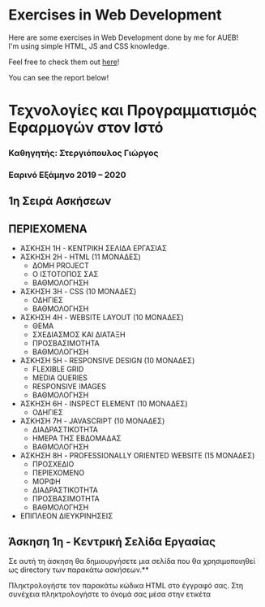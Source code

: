 # Exercises in Web Development
Here are some exercises in Web Development done by me for AUEB!  
I'm using simple HTML, JS and CSS knowledge.  
  
Feel free to check them out [here](https://web-exercise-aueb.web.app/)!

You can see the report below!

# Τεχνολογίες και Προγραμματισμός Εφαρμογών στον Ιστό

### Καθηγητής: Στεργιόπουλος Γιώργος

### Εαρινό Εξάμηνο 2019 – 2020

## 1η Σειρά Ασκήσεων


## ΠΕΡΙΕΧΟΜΕΝΑ

- ΆΣΚΗΣΗ 1Η - ΚΕΝΤΡΙΚΗ ΣΕΛΙΔΑ ΕΡΓΑΣΙΑΣ
- ΆΣΚΗΣΗ 2Η - HTML (11 ΜΟΝΑΔΕΣ)
   - ΔΟΜΗ PROJECT
   - Ο ΙΣΤΟΤΟΠΟΣ ΣΑΣ
   - ΒΑΘΜΟΛΟΓΗΣΗ
- ΆΣΚΗΣΗ 3Η - CSS (10 ΜΟΝΑΔΕΣ)
   - ΟΔΗΓΙΕΣ
   - ΒΑΘΜΟΛΟΓΗΣΗ
- ΆΣΚΗΣΗ 4Η - WEBSITE LAYOUT (10 ΜΟΝΑΔΕΣ)
   - ΘΕΜΑ
   - ΣΧΕΔΙΑΣΜΟΣ ΚΑΙ ΔΙΑΤΑΞΗ
   - ΠΡΟΣΒΑΣΙΜΟΤΗΤΑ
   - ΒΑΘΜΟΛΟΓΗΣΗ
- ΆΣΚΗΣΗ 5Η - RESPONSIVE DESIGN (10 ΜΟΝΑΔΕΣ)
   - FLEXIBLE GRID
   - MEDIA QUERIES
   - RESPONSIVE IMAGES
   - ΒΑΘΜΟΛΟΓΗΣΗ
- ΆΣΚΗΣΗ 6Η - INSPECT ELEMENT (10 ΜΟΝΑΔΕΣ)
   - ΟΔΗΓΙΕΣ
- ΆΣΚΗΣΗ 7Η - JAVASCRIPT (10 ΜΟΝΑΔΕΣ)
   - ΔΙΑΔΡΑΣΤΙΚΟΤΗΤΑ
   - ΗΜΕΡΑ ΤΗΣ ΕΒΔΟΜΑΔΑΣ
   - ΒΑΘΜΟΛΟΓΗΣΗ
- ΆΣΚΗΣΗ 8Η - PROFESSIONALLY ORIENTED WEBSITE (15 ΜΟΝΑΔΕΣ)
   - ΠΡΟΣΧΕΔΙΟ
   - ΠΕΡΙΕΧΟΜΕΝΟ
   - ΜΟΡΦΗ
   - ΔΙΑΔΡΑΣΤΙΚΟΤΗΤΑ
   - ΠΡΟΣΒΑΣΙΜΟΤΗΤΑ
   - ΒΑΘΜΟΛΟΓΗΣΗ
- EΠΙΠΛΕΟΝ ΔΙΕΥΚΡΙΝΗΣΕΙΣ


## Άσκηση 1η - Κεντρική Σελίδα Εργασίας

Σε αυτή τη άσκηση θα δημιουργήσετε μια σελίδα που θα χρησιμοποιηθεί ως directory των παρακάτω ασκήσεων.**

Πληκτρολογήστε τον παρακάτω κώδικα HTML στο έγγραφό σας. Στη συνέχεια πληκτρολογήστε το όνομά
σας μέσα στην ετικέτα <title> και μια σύντομη περιγραφή στην ετικέτα p.

Αποθηκεύστε το έγγραφο με τίτλο “index.html” και προβάλετε τη σελίδα σε ένα φυλλομετρητή ώστε να
βεβαιωθείτε πως εμφανίζεται ορθά.

Τέλος, βεβαιωθείτε ότι κατά την παράδοση της εργασίας έχετε προσθέσει κατάλληλους συνδέσμους
(href) προς τα subdirectories που περιέχουν την εκάστοτε άσκηση.

Μπορείτε να δημιουργήσετε τις σελίδες χρησιμοποιώντας απλό επεξεργαστή κειμένου, όπως το Notepad++,
είτε με ειδικά εργαλεία όπως τα: Sublime Text, Visual Studio Code, ή Brackets.

## Άσκηση 2η - HTML **(11 μονάδες)**

Σκοπός της συγκεκριμένης άσκησης είναι να εξοικειωθείτε με την HTML.

Σε αυτή την άσκηση καλείστε να δημιουργήσετε έναν ιστότοπο σχετικά με εσάς, ο οποίος θα απαρτίζεται από
τρεις (3) σελίδες. Σε αυτή την άσκηση πρέπει να εστιάσετε στην διαδικασία ανάπτυξης περιεχομένου μιας ιστοσε-
λίδας με την χρήση της HTML.

### ΔΟΜΗ PROJECT

Στον τοπικό σας υπολογιστή δημιουργήστε έναν φάκελο με το όνομα “Exercise 2”. Από εδώ και στο εξής τα
αρχεία HTML και οι εικόνες που θα χρησιμοποιήσετε θα αποθηκεύονται σε αυτόν τον φάκελο. Η αρχική σελίδα
της ιστοσελίδας σας θα ονομάζεται “index.html”. Οι υπόλοιπες σελίδες μπορούν να έχουν ονόματα της αρεσκείας
σας, τα οποία πρέπει να είναι αντιπροσωπευτικά του περιεχομένου τους. Υπενθυμίζεται ότι τα ονόματα των φακέλων
και των αρχείων πρέπει να περιορίζονται σε γράμματα, αριθμούς και παύλες, να είναι πεζά και να μην περιέχουν
κενούς χαρακτήρες (spaces).

### Ο ΙΣΤΟΤΟΠΟΣ ΣΑΣ

Θα δημιουργήσετε τρεις (3) σελίδες HTML οι οποίες θα αποτελούν τον πυρήνα αυτής της άσκησης. Πρό-
κειται για αυτοβιογραφική ιστοσελίδα, επομένως μπορείτε να εντάξετε οποιαδήποτε πληροφορία για το εκπαιδευ-
τικό σας υπόβαθρο, ενδιαφέροντα, δεξιότητες ή εμπειρίες σας. Σκοπός αυτής της άσκησης είναι να περιγράψετε το
περιεχόμενο της σελίδας σας, χωρίς να ενδιαφερθείτε για την εμφάνισής της.


Τα υποχρεωτικά στοιχεία που πρέπει να περιλαμβάνονται σε αυτές τις τρεις σελίδες είναι τα ακόλουθα:

- Σημασιολογικά δομικά στοιχεία κειμένου σε κάθε μία επιμέρους σελίδα, συμπεριλαμβανομένων της
    παραγράφου (p) και των κεφαλίδων κειμένου (h1, h2, h3, κ.ο.κ.), χωρίς να περιοριστείτε μόνο σε αυτά.
- Οι σελίδες πρέπει να επικοινωνούν μεταξύ τους με την ύπαρξη relative URLs.
- Τουλάχιστον ένα (1) absolute url σε κάθε επιμέρους σελίδα, το οποίο θα οδηγεί σε κάποια εξωτερική
    ιστοσελίδα.
- Τουλάχιστον μία (1) εικόνα (JPG, PNG, GIF, ή SVG) σε κάθε επιμέρους σελίδα.
- Όλα τα δομικά στοιχεία με την ετικέτα <img> πρέπει να περιλαμβάνουν τις ιδιότητες src, width,
    height και alt, με τις κατάλληλες τιμές.
- **Τουλάχιστον** ένα (1) είδος λίστας (ordered, unordered ή description) σε οποιαδήποτε σελίδα επι-
    θυμείτε.
- Μια (1) φόρμα επικοινωνίας, σε οποιαδήποτε σελίδα επιθυμείτε, με κατάλληλη διαμόρφωση ως προς
    το είδος των στοιχείων που θα εισάγονται. Τα υποβληθέντα στοιχεία πρέπει να λαμβάνονται είτε στον
    προσωπικό είτε στον ιδρυματικό λογαριασμό σας ηλεκτρονικού ταχυδρομείου.
- Σημασιολογικά στοιχεία που αφορούν την δόμηση της ιστοσελίδας σας, συμπεριλαμβανομένων των
    <main>, <header> και <footer>, χωρίς να περιοριστείτε μόνο σε αυτά.


Τέλος, βεβαιωθείτε ότι όλες οι σελίδες που απαρτίζουν το website σας είναι άρτιες, με την χρήση του W3C
Markup Validation.

### Βαθμολόγηση

- Μια νέα ιστοσελίδα τουλάχιστον τριών (3) σελίδων για τον φοιτητή. **( 3 μονάδες)**
- Ο ιστότοπος βρίσκεται στο δικό του subdirecrory που ονομάζεται “Exercise2” και η αρχική σελίδα
    ονομάζεται “index.html”. **(1 μονάδα)**
- Κάθε επιμέρους σελίδα περιλαμβάνει σημασιολογικά δομικά όπως η παράγραφος και οι κεφαλίδες
    κειμένου. **(1 μονάδα)**
- Οι σελίδες συνδέονται μεταξύ τους με relative URL. Κάθε σελίδα περιλαμβάνει ένα absolute URL
    το οποίο οδηγεί σε κάποια εξωτερική ιστοσελίδα. **( 2 μονάδες)**
- Κάθε σελίδα περιλαμβάνει **τουλάχιστον** μια (1) εικόνα σε μορφή JPG, PNG, GIF, ή SVG. Όλα τα
    στοιχεία εικόνας περιλαμβάνουν τις ιδιότητες src, width, height και alt, με τις κατάλληλες τιμές. **(**
    **1 μονάδα)**
- Ύπαρξη **τουλάχιστον** ενός (1) είδους λίστα (ordered, unordered ή description) σε κάποια σελίδα.
    **(1 μονάδα)**
- Ύπαρξη κατάλληλα διαμορφωμένης φόρμας επικοινωνίας, τα στοιχεία της οποίας λαμβάνονται μέσω
    ηλεκτρονικού ταχυδρομείου. **(1 μονάδα)**
- Ύπαρξη σημασιολογικών στοιχείων που αφορούν την δόμηση της ιστοσελίδας, συμπεριλαμβανομέ-
    νων των <main>, <header> και <footer>, χωρίς να υπάρχει περιορισμός μόνο σε αυτά. **(1 μονάδα)**


Επιπλέον μονάδες δύναται να αφαιρεθούν για ακατάλληλα δομημένο HTML κώδικα!

## Άσκηση 3η - CSS **(10 μονάδες)**

Σκοπός της συγκεκριμένης άσκησης είναι να εξοικειωθείτε με τη CSS.

Σε αυτή την άσκηση θα χρησιμοποιήσετε κανόνες CSS για να προσδώσετε στυλ στην κεντρική σελίδα που
δημιουργήσατε στην Άσκηση 1, καθώς και τον ιστότοπο σχετικά με εσάς από την Άσκηση 2.

### Οδηγίες

Η κεντρική σελίδα της Άσκησης 1, πρέπει να πληροί τις παρακάτω απαιτήσεις:

- Ένα internal style sheet (εσωτερικά του <head> τμήματος του εγγράφου σας) με **τουλάχιστον** δυο
    (2) διαφορετικούς κανόνες στυλ, οι οποίοι θα αποτελούνται από selectors και κατάλληλες δηλώσεις.
- Δύο ή **περισσότερους** διαφορετικούς inline κανόνες, ως στυλ συγκεκριμένων HTML στοιχείων.


Ο ιστότοπος της Άσκησης 2, πρέπει να πληροί τις παρακάτω απαιτήσεις:

- Ένα external style sheet (.css έγγραφο) με **τουλάχιστον** έξι (6) διαφορετικούς κανόνες στυλ το οποίο
    θα το συνδέσετε τους με όλες τις σελίδες του ιστοτόπου.
- Κανόνες στυλ που θα καθορίζουν την οικογένεια και το μέγεθος των γραμματοσειρών για τις κεφα-
    λίδες των κείμενων και των παραγράφων σας. Επίσης, πρέπει να συμπεριλάβετε κανόνες με link states,
    συμπεριλαμβανομένων των link, visited, hover και active.
- Μια εικόνα **και** ένα χρώμα φόντου για τις σελίδες σας. Επιπλέον, προσδώστε στυλ σε κάποιες από
    τις πτυχές του box model, όπως το border, το margin ή το padding.
- Δυο (2) ή **περισσότερες** δηλώσεις class attributes στα HTML έγγραφά σας, τα οποία θα χρησιμο-
    ποιήσετε για να δώσετε στυλ μέσω κανόνων CSS.
- **Τουλάχιστον** μια (1) δήλωση id attributes στα HTML έγγραφά σας, την οποία θα χρησιμοποιήσετε
    για να δώσετε στυλ μέσω κανόνων CSS.
- Κατάλληλη χρήση της CSS ιδιότητας float στους κανόνες στυλ σας.


Πέρα των παραπάνω απαιτήσεων, μπορείτε να συμπεριλάβετε επιπλέον κανόνες στυλ ώστε να σχεδιάσετε τις σελίδες
σας όπως θέλετε. Θυμηθείτε να δοκιμάσετε τις σελίδες σας μέσω του φυλλομετρητή.

Τέλος, πρέπει να ελέγξετε τον CSS κώδικά σας χρησιμοποιώντας το CSS Validation Service.

### Βαθμολόγηση

- Η κεντρική σελίδα της Άσκησης 1 περιλαμβάνει ένα internal stylesheets, εσωτερικά του <head>
    τμήματος του εγγράφου, με **τουλάχιστον** δυο (2) διαφορετικούς κανόνες CSS. **(1 μονάδα)**
- Η κεντρική σελίδα της Άσκησης 1 περιλαμβάνει δυο (2) ή περισσότερα inline style rules, δηλω-
    μένα μέσω του style attribute των στοιχείων της HTML. **(1 μονάδα)**


- Ένα κεντρικό external stylesheets (.css έγγραφο) με **τουλάχιστον** έξι (6) διαφορετικούς κανόνες
    CSS, το οποίο συνδέεται με όλες τις σελίδες της Άσκησης 2. **( 3 μονάδες)**
- Κανόνες στυλ που καθορίζουν της οικογένεια και το μέγεθος των γραμματοσειρών των παραγρά-
    φων και των κεφαλίδων κειμένου. Επιπλέον, συμπεριλαμβάνονται κανόνες με link states. **(1 μονάδα)**
- Δήλωση μια εικόνας **και** ενός χρώματος φόντου περιλαμβάνεται στις σελίδες. Επιπλέον, έχει δοθεί
    στυλ σε κάποιες από τις πτυχές του box model, όπως το border, το margin ή το padding. **(1 μονάδα)**
- Δήλωση δυο (2) ή **περισσότερων** class attributes στα HTML έγγραφά σας, τα οποία χρησιμοποι-
    ούνται για να δοθεί στυλ μέσω κανόνων CSS. **(1 μονάδα)**
- Δήλωση **τουλάχιστον** ενός (1) id attribute στα HTML έγγραφα, η οποία χρησιμοποιείται για να
    δοθεί στυλ μέσω κανόνων CSS. **(1 μονάδα)**
- Κατάλληλη χρήση της CSS ιδιότητας float στους κανόνες στυλ. **(1 μονάδα)**


Επιπλέον μονάδες δύναται να αφαιρεθούν για ακατάλληλα δομημένο HTML & CSS κώδικα!

## Άσκηση 4η - Website Layout **(10 μονάδες)**

Σκοπός της συγκεκριμένης άσκησης είναι να εξοικειωθείτε με τη διάταξη ενός ιστοτόπου.

Σε αυτή την άσκηση θα σχεδιάσετε μια νέα ιστοσελίδα σχετικά με ένα ακαδημαϊκό θέμα που σας ενδιαφέρει.

### Θέμα

Γράψτε ένα πρωτότυπο κείμενο έκτασης τουλάχιστον 400 λέξεων, το οποίο θα αποτελεί το κυρίως περιεχό-
μενο του νέου ιστοτόπου σας. Σε αντίθεση με την Άσκηση 2 όπου ο ιστότοπος αφορούσε εσάς, ο συγκεκριμένος
πρέπει να αφορά ένα θέμα ακαδημαϊκού ενδιαφέροντος, που σχετίζεται με τον κύριο, δευτερεύοντα ή άλλο τομέα
εξειδίκευσής σας. Προσπαθήστε να μην είστε πολύς ευρύς. Όσο πιο συγκεκριμένο είναι το θέμα, τόσο το καλύτερο.
Πιθανά παραδείγματα περιλαμβάνουν μια ιστορική φιγούρα, μια κουλτούρα την οποία γνωρίζετε, ένα βιβλίο ή μια
ταινία από την οποία επηρεαστήκατε, ή έναν τομέα στον οποίο είστε εξειδικευμένοι. Είστε ευπρόσδεκτοι να εργα-
στείτε με κείμενο που έχετε ήδη γράψει, αλλά θα πρέπει να είναι δικό σας και να έχει έκταση τουλάχιστον 300
λέξεις.

### Σχεδιασμός και Διάταξη

Επιτρέψτε στο περιεχόμενο του ιστοτόπου σας να καθοδηγήσει τις αποφάσεις που κάνετε σχετικά με το σχε-
διασμό και τη διάταξή του. Ο ιστότοπός σας πρέπει να περιλαμβάνει τουλάχιστον τρεις (3) σελίδες με διάταξη
πολλαπλών στηλών σε κάθε σελίδα. Συμπεριλάβετε σωστά μορφοποιημένες εικόνες και κατάλληλα επισημασμένο
(marked up) κείμενο. Ορίστε τμήματα (sections) περιεχομένου με κατάλληλα σημασιολογικά HTML elements.
Δημιουργήστε ένα εξωτερικό αρχείο με κανόνες στυλ για όλες τις σελίδες του ιστοτόπου σας. Προσθέστε μια **νέα**
γραμματοσειρά μέσω του CSS κανόνα @font-face.

Χρησιμοποιήστε το CSS Flexible Box Layout Module (Flexbox) για την τοποθέτηση στοιχείων κατά μήκος
ενός άξονα, όπως γραμμές μενού, παραγράφους κειμένου ή εικόνες. Επιπλέον, χρησιμοποιήστε το CSS Grid
Layout Module για τη συνολική δομή των σελίδων σας. Μπορείτε να χρησιμοποιήσετε την ίδια γενική διάταξη σε
όλες τις επιμέρους σελίδες του ιστοτόπου σας, **χωρίς** αυτό να είναι απαραίτητο!

### Προσβασιμότητα

Είναι σημαντικό να έχετε κατά νου ότι οι άνθρωποι πλοηγούνται στο διαδίκτυο με πολλούς διαφορετικούς
τρόπους. Δημιουργήστε τις σελίδες σας με τρόπο που δημιουργεί όσο το δυνατόν λιγότερα εμπόδια σε όσους
προσπελάσουν την ιστοσελίδα σας, ανεξάρτητα από την ικανότητα των χρηστών ή τη συσκευή που χρησιμοποιούν
για να πλοηγηθούν στο διαδίκτυο. Ένας τρόπος για να ελέγξετε την προσβασιμότητα του ιστοτόπου σας είναι μέσω
του εργαλείου που παρέχει ο φυλλομετρητής σας (Chrome, Firefox). Ένας άλλος τρόπος να ελεγχθεί η προσβα-
σιμότητα μιας ιστοσελίδας είναι μέσω της βιβλιοθήκης Axe, η οποία μπορεί να εγκατασταθεί ως πρόσθετο στο
φυλλομετρητή. Αυτά τα εργαλεία δεν καλύπτουν απαραιτήτως όλα τα θέματα προσβασιμότητας, αλλά τουλάχιστον
εξασφαλίζουν πως ο ιστότοπός σας δεν περιέχει σοβαρά ζητήματα. Εάν συμβαίνει, προσπαθήστε να τα επιλύσετε
προτού υποβάλλετε στην εργασία σας.


### Βαθμολόγηση

- Πρωτότυπο κείμενο τουλάχιστον 400 λέξεων για ένα εξειδικευμένο θέμα. **(1 μονάδα)**
- Νέος ιστότοπος στο δικό του subdirectory, ο οποίος αποτελείται από: **τουλάχιστον** τρεις (3) σελίδες
    με σωστά μορφοποιημένες εικόνες, κατάλληλο marked up κείμενο, και κατάλληλα τμήματα σημα-
    σιολογικά διαχωρισμένα. **(3 μονάδες)**
- Εξωτερικό stylesheet για όλες τις σελίδες του ιστοτόπου. Κάθε σελίδα πρέπει να διάταξη δυο (2) ή
    περισσότερων στηλών κειμένου ή/και εικόνων. **(1 μονάδα)**
- Χρήση του CSS Flexbox για τη διάταξη των αντικειμένων κατά μήκος ενός άξονα. **(2 μονάδες)**
- Χρήση του CSS Grid για τη συνολική δομή των σελίδων. **(2 μονάδες)**
- Ενσωμάτωση γραμματοσειράς στον ιστότοπο μέσω του CSS κανόνα @font-face. **(1 μονάδα)**

Επιπλέον μονάδες δύναται να αφαιρεθούν για ακατάλληλα δομημένο HTML & CSS κώδικα!

## Άσκηση 5η - Responsive Design **(10 μονάδες)**

Σκοπός της συγκεκριμένης άσκησης είναι να εξοικειωθείτε με το responsive design.

Σε αυτήν την άσκηση θα επεκτείνετε τον ιστότοπο της Άσκησης 4 ώστε να είναι responsive ανάλογα με τη
συσκευή που χρησιμοποιούν οι χρήστες για να πλοηγηθούν στο διαδίκτυο. Χρησιμοποιώντας το flexible grid, τα
media queries και responsive images, μπορείτε σχεδιάσετε τον ιστότοπό σας για διάφορες οθόνες συσκευών.

### FLEXIBLE GRID

Τα flexible grids (γνωστά και ως “fluid layouts”) αποτελούν το κεντρικό στοιχείο στο responsive design. Σε
αντίθεση με τη διάταξη σταθερού πλάτους, στο fluid layout τόσο η περιοχή της σελίδας, όσο και το grid αυτής
αναπροσαρμόζεται αναλογικά για να γεμίσει το διαθέσιμο πλάτος της οθόνης. Το CSS Grid παρέχει τις μονάδες
μέτρησης fr και minmax() για να το επιτύχει. Τιμές σε μορφή ποσοστού μπορούν επίσης να χρησιμοποιηθούν
ώστε τα στοιχεία να αναπροσαρμόζονται κατάλληλα σε διαφορετικά μεγέθη οθονών.

Τροποποιήστε κατάλληλα τον ιστότοπο που δημιουργήσατε στην Άσκηση 4 ώστε να χρησιμοποιήσετε το
flexible grid. Αποφύγετε να τροποποιήσετε στοιχεία της σελίδας με σταθερά πλάτη. Ξεκινήστε με διάταξη μονής
στήλης, βελτιστοποιημένη για κινητά και κατάλληλη για προβολή σε μικρότερες οθόνες. Το κυρίως περιεχόμενο,
η διάταξη και το site map πρέπει να είναι συνεπή με την αρχική εκδοχή του ιστοτόπου σας. Προσαρμογές, ωστόσο,
ενθαρρύνονται ώστε να γίνει η διάταξη responsive.

### MEDIA QUERIES

Στη συνέχεια, θα ενσωματώσετε ένα ή περισσότερα media queries στον κώδικά σας μέσω του κανόνα
@media. Αυτό θα σας επιτρέψει να ορίσετε “breakpoints” στη διάταξη. Τα media queries μπορούν να αξιολογή-
σουν το πλάτος του προγράμματος περιήγησης ενός χρήστη και να χρησιμοποιήσουν αυτές τις πληροφορίες για
να προσδιορίσουν ποιο στυλ θα χρησιμοποιηθεί για την εμφάνιση της σελίδας. Για παράδειγμα, μια διάταξη τριών
(3) στηλών θα μπορούσε να χρησιμοποιηθεί για την προβολή σε επιτραπέζιους υπολογιστές, μια διάταξη σε δυο
(2) στήλες για tablets, και διάταξη μιας (1) στήλης για smartphones.

Δεδομένου ότι θα βελτιστοποιήσετε τη διάταξή σας για διαφορετικά μεγέθη οθονών, πρέπει να ορίσετε αρχικά
το παράθυρο προβολής σε όλες τις σελίδες στη μοναδιαία κλίμακα, για να αποτρέψετε τα smartphone κι άλλες
συσκευές να κάνουν scale down τις σελίδες σας.

Εφόσον τροποποιήσετε τον ιστότοπό σας ώστε να ξεκινά με διάταξη μονής στήλης βελτιστοποιημένη για
κινητά, μπορείτε να χρησιμοποιήσετε τα media queries ώστε να επεκτείνετε τη διάταξή σας σε πολλαπλές στήλες
για καλύψετε ευρύτερο εύρος οθονών. Η διάταξη για επιτραπέζιους υπολογιστές πρέπει να περιλαμβάνει δυο (2) ή
περισσότερες στήλες χρησιμοποιώντας τα CSS flex ή grid layout modules. Δομήστε τον κώδικα HTML σε κατάλ-
ληλες ενότητες για να επανατοποθετήσετε τις στήλες ανάλογα με την κάθε περίπτωση.

### RESPONSIVE IMAGES

Η διαδικασία για να κάνετε responsive τις εικόνες σας είναι αρκετά απλή. Χρησιμοποιήστε έναν από τους
ακόλουθους κανόνες στυλ για να δηλώσετε ότι θα αλλάζει η κλίμακα των εικόνων ώστε να γεμίζουν όλο το μέγεθος
του container που τις περιέχει.


Η ανάλυση των οθονών διαφέρει μεταξύ των συσκευών. Για να βελτιστοποιήσετε τις εικόνες σας σε οθόνες με
υψηλότερες αναλύσεις, μπορείτε να προσφέρετε εναλλακτικές εικόνες. Για το σκοπό αυτό, μπορείτε να έχετε δυο
(2) εκδοχές των εικόνων του ιστοτόπου σας: μια (1) σε κανονικό μέγεθος και μια (1) σε μεγαλύτερες διαστάσεις.
Αντί να μεγεθύνετε μια μικρότερη εικόνα (το οποίο θα μείωνε την ποιότητά της), η βέλτιστη πρακτική είναι να
έχετε διαφορετικές εκδοχές των εικόνων. Στη συνέχεια, χρησιμοποιήστε τις ιδιότητες src και srcset του στοιχείου
<img> της HTML, για να αλλάζετε την εικόνα ανάλογα με το μέγεθος της οθόνης του φυλλομετρητή.


Συμβουλευτείτε τα developer tools του φυλλομετρητή σας προκειμένου να πειραματιστείτε και να δείτε το αποτέλεσμά σας σε
διάφορες αναλύσεις οθόνης.

### Βαθμολόγηση

- Μια εντελώς αναθεωρημένη εκδοχή του προηγούμενου ιστοτόπου, βελτιστοποιημένη για κινητές συ-
    σκευές. **(3 μονάδες)**
- Χρήση των μονάδων μέτρησης fr, minmax() και/ή percentage για όλα τα CSS widths. **( 1 μονάδα)**
- Ορισμός του viewport σε όλες τις σελίδες, ενώ στη CSS περιλαμβάνεται **τουλάχιστον** ένα (1) media query
    με breakpoint για να βελτιστοποιείται η διάταξη σε διαφορετικά μεγέθη οθονών, όπως smartphones και
    desktops. **(3 μονάδες)**
- Η διάταξη για επιτραπέζιους υπολογιστές περιλαμβάνει δυο (2) ή περισσότερες στήλες χρησιμοποιώντας
    τα CSS flex ή grid layout modules. **( 1 μονάδα)**
- Οι εικόνες είναι responsive με εκδοχές υψηλότερης ανάλυσης, οι οποίες ενσωματώνονται με το γνώρισμα
    srcset της HTML. **( 2 μονάδες)**


## Άσκηση 6η - Inspect Element **(10 μονάδες)**

Σκοπός της συγκεκριμένης άσκησης είναι να εξοικειωθείτε με το Firebug του Firefox και τα Developer Tools του Chrome.

### Οδηγίες

Χρησιμοποιείστε είτε το Firebug είτε τα Developer Tools για να πειραματιστείτε σε μια ήδη υπάρχουσα ιστοσελίδα της αρεσκείας σας.

- Δοκιμάστε να αλλοιώστε το styling (πχ padding, margin, κλπ) καθώς και το περιεχόμενό της, μέσω
    του Inspect Element.
- Κρατήστε στιγμιότυπα των αλλαγών σας, προκειμένου να φτιάξετε μια δομημένη αναφορά, επεξη-
    γώντας επαρκώς τις τροποποιήσεις σας και το αποτέλεσμα αυτών.

Ζητούμενο είναι να δείξετε τουλάχιστον πέντε (5) διακριτές εκδοχές των πειραματισμών σας!
( 2 μονάδες ανά εκδοχή)


## Άσκηση 7η - JavaScript **(10 μονάδες)**

Σκοπός της συγκεκριμένης άσκησης είναι να εξοικειωθείτε με τη JavaScript.

Σε αυτή την εργασία θα επεκτείνετε τον ιστότοπο της Άσκησης 5 προσθέτοντας λειτουργικότητα μέσω της
JavaScript.

### Διαδραστικότητα

Δημιουργήστε μια νέα εκδοχή του ιστοτόπου σας από την Άσκηση 5. Κάντε οποιεσδήποτε αναθεωρήσεις και
βελτιώσεις κρίνετε απαραίτητες, καθώς πλέον γνωρίζετε περισσότερα για το σχεδιασμό ιστοσελίδων. Χρησιμο-
ποιώντας τη JavaScript, προσθέστε λειτουργικότητα στις σελίδες σας.

Η JavaScript πρέπει να δηλωθεί εξωτερικά σε ένα “.js” έγγραφο. Συμπεριλάβετε **τουλάχιστον** δυο (2) DOM
queries για να τροποποιήσετε στοιχεία της σελίδας σας. Για να κάνετε τον ιστότοπό σας πιο διαδραστικό, γράψτε
**τουλάχιστον** δυο (2) JavaScript functions οι οποίες θα ενεργοποιούνται ως απάντηση σε DOM events. Μέσω μιας
από αυτές τις functions πρέπει να ενημερώνεται το περιεχόμενο της σελίδας, όπως το κείμενο ή τις εικόνες, ενώ
μέσω άλλης πρέπει να αλλάζει μια CSS property.

### Ημέρα της εβδομάδας

Εκτός από τη συμπεριφορά που περιεγράφηκε παραπάνω, χρησιμοποιήστε το αντικείμενο Date της JavaS-
cript για να ενημερώσετε κάποια πτυχή της σελίδας σας, ανάλογα με την ημέρα της εβδομάδας. Για παράδειγμα,
θα μπορούσε να εμφανίζεται διαφορετική εικόνα ή/και κείμενο, να εφαρμοστεί διαφορετικός κανόνας στυλ κ.ο.κ.
Αυτό θα πρέπει να γίνεται για κάθε μια από τις επτά (7) ημέρες της εβδομάδας. Για το σκοπό αυτό, θα χρειαστεί
να γράψετε μια (1) ή περισσότερες δομές επιλογής, όπως if και else if.

### Βαθμολόγηση

- Αναθεωρημένη εκδοχή του προηγούμενου ιστοτόπου με λειτουργικότητα JavaScript, εφαρμοσμένη
    εξωτερικά σ’ ένα έγγραφο “.js”. **(2 μονάδες)**
- **Τουλάχιστον** δυο (2) DOM queries. **(1 μονάδα)**
- **Τουλάχιστον** δυο (2) functions που ενεργοποιούνται από DOM events. **(2 μονάδες)**
- Μια από τις functions πρέπει να ενημερώνει το περιεχόμενο της σελίδας, και μια διαφορετική func-
    tion πρέπει να αλλάζει μια CSS property. **(2 μονάδες)**
- Χρήση του αντικειμένου Data της JavaScript για την αναγνώριση της ημέρας της εβδομάδας. **(**
    **μονάδα)**
- Μια δομή επιλογή σε JavaScript για την τροποποίηση μιας ιστοσελίδας με διαφορετικό τρόπο για
    κάθε ημέρα της εβδομάδας. **(1 μονάδα)**
- **BONUS** : Χρήση nested function για να δημιουργήσετε ένα closure γύρω από το αντικείμενο Date.
    **(1 μονάδα)**


Επιπλέον μονάδες δύναται να αφαιρεθούν για ακατάλληλα δομημένο HTML, CSS & JavaScript κώδικα!

## Άσκηση 8η - Professionally Oriented Website **(15 μονάδες)**


Σκοπός της συγκεκριμένης άσκησης είναι να εξοικειωθείτε τη δημιουργία ενός επαγγελματικού ιστοτόπου.

Σε αυτή την εργασία θα συνθέσετε τις γνώσεις σας στο web design, σ’ ένα νέο, επαγγελματικό ιστότοπο.
Πιθανά θέματα περιλαμβάνουν ένα portfolio, ένα κοινωνικό θέμα, ένα εκτεταμένο βιογραφικό σημείωμα, κλπ.

### Προσχέδιο

Μόλις αποφασίσετε το θέμα του επαγγελματικού σας ιστοτόπου, γράψτε μια παράγραφο με τουλάχιστον 100
λέξεις που θα περιγράφει το θέμα σας, καθώς επίσης και το πως θα παρουσιαστεί το περιεχόμενό σας στον ιστό.

Στη συνέχεια, χρησιμοποιώντας μολύβι και χαρτί δημιουργήστε μια διάταξη σελίδας που αντιπροσωπεύει το
προσχέδιο του ιστοτόπου σας. Αυτή είναι μια ευκαιρία να λάβετε σχεδιαστικές αποφάσεις προτού τις εφαρμόσετε
με τη μορφή κώδικα. Η διάταξη πρέπει να περιλαμβάνει κείμενο, εικόνες και μενού πλοήγησης. Δεν χρειάζεται να
ανησυχείτε για το ίδιο το περιεχόμενο σε αυτό το στάδιο. Αντιθέτως, εστιάστε στη διάταξη των στοιχείων που
συνθέτουν τις σελίδες σας. Μπορείτε να χρησιμοποιήσετε την ίδια γενική διάταξη σε όλες τις σελίδες του ιστοτόπου
σας. Εάν επιλέξετε να διαφοροποιήσετε τη διάταξη σε ορισμένες από τις σελίδες, δημιουργήστε ένα ξεχωριστό
προσχέδιο για την κάθε μια. Όταν ολοκληρώσετε το χειροποίητο προσχέδιό σας, τραβήξτε μια φωτογραφία ή
σαρώστε το για να έχετε μια ψηφιακή εικόνα της δουλειάς σας. Μπορείτε να χρησιμοποιήσετε και ηλεκτρονικά
εργαλεία για τη δημιουργία του προσχεδίου σας, χωρίς αυτό να είναι απαραίτητο.  
Δείτε τα προσχέδια [εδώ](https://web-exercise-aueb.web.app/Exercise8/mockups.html)!

### Περιεχόμενο

Ξεκινήστε να κατασκευάζετε τον ιστότοπό σας δημιουργώντας έναν νέο directory για να αρχεία του. Χρησι-
μοποιώντας το προσχέδιο ως οδηγό, γράψτε τον κώδικά του ιστοτόπου σας χωρίζοντάς τον σε σημασιολογικές
ενότητες μέσω της HTML. Ο ιστότοπός σας πρέπει να αποτελείται κυρίως πρωτότυπο περιερχόμενο. Εάν επιθυ-
μείτε να χρησιμοποιήσετε εικόνες ή κείμενο από άλλες πηγές, καλό είναι να το κάνετε μέσω ιστοτόπων όπως το
Pixabay, το Unsplash κλπ., λόγω πνευματικών δικαιωμάτων.

- Πρέπει να υπάρχουν σημασιολογικά στοιχεία κειμένου σε κάθε σελίδα, συμπεριλαμβανομένων, με-
    ταξύ άλλων, τις παραγράφους (p) και τις κεφαλίδες κειμένου (h1, h2 κλπ.).
- Πρέπει να υπάρχουν στοιχεία σημασιολογικών ενοτήτων σε κάθε σελίδα, συμπεριλαμβανομένων,
    ενδεικτικά, <main>, <header> και <footer>.
- Οι σελίδες πρέπει να συνδέονται μεταξύ τους με “relative” URL. Σελίδες με μεγάλη έκταση σε «μή-
    κος», πρέπει να περιλαμβάνουν anchor links προς την ίδια σελίδα.
- Κάθε σελίδα πρέπει να περιλαμβάνει σωστά διαμορφωμένες JPG, PNG, GIF, ή SVG εικόνες.
- Όλα τα <img> στοιχεία πρέπει να περιλαμβάνουν τις ιδιότητες src, width, height και alt με τις
    κατάλληλες τιμές.
- Εκδοχές εικόνων σε υψηλότερη ανάλυση πρέπει να προσφέρονται συνδυαστικά με τις κανονικές,
    χρησιμοποιώντας την ιδιότητα srcset.
- Τουλάχιστον μια σελίδα πρέπει να περιλαμβάνει μορφοποιημένο ήχο ή βίντεο με χρήση του HTML
    στοιχείου <audio> ή <video>. Το αρχείο πολυμέσων πρέπει να είναι 10MB ή λιγότερο, οπότε
    επεξεργαστείτε και συμπιέστε το αναλόγως.


Δώστε ιδιαίτερη προσοχή στις ετικέτες HTML καθώς γράφετε τον κώδικά σας. Ελέγξετε τον κώδικά σας
μέσω του W3C Markup Validation Service.

### Μορφή

Δημιουργήστε ένα external stylesheet και συνδέστε το με όλες τις HTML σελίδες σας. Γράψτε κώδικα μέσω
της CSS ώστε ο ιστότοπός σας να έχει responsive layout.

- Οι κανόνες στυλ πρέπει να καθορίζουν την οικογένεια και το μέγεθος των γραμματοσειρών τόσο των
    παραγράφων, όσο και των κεφαλίδων κειμένου. Επίσης, πρέπει να συμπεριλάβετε κανόνες με link
    states, συμπεριλαμβανομένων των link, visited, hover και active.
- Προσθέστε γραμματοσειρά στις σελίδες σας μέσω του CSS κανόνα @font-face.
- Χρησιμοποιήστε το CSS Flexible Box Layout Module (Flexbox) για την τοποθέτηση στοιχείων
    κατά μήκος ενός άξονα ή/και το CSS Grid Layout Module για τη συνολική δομή της σελίδας.
- Το viewport πρέπει να οριστεί σε όλες τις HTML σελίδες, ενώ ο CSS κώδικάς σας πρέπει να περι-
    λαμβάνει **τουλάχιστον** ένα (1) @media query με breakpoint ώστε να βελτιστοποιείται η διάταξη σε
    διαφορετικά πλάτη οθονών.
- Η διάταξη για οθόνες κινητών πρέπει να περιορίζεται σε μια (1) στήλη, ενώ για επιτραπέζιους υπο-
    λογιστές πρέπει να περιλαμβάνει δυο (2) ή περισσότερες στήλες.
- Αφήστε το περιεχόμενο του ιστοτόπου σας να καθοδηγήσει τις σχεδιαστικές αποφάσεις που θα λά-
    βετε.

### Διαδραστικότητα


Χρησιμοποιήστε τη JavaScript για να κάνετε πιο διαδραστικό τον ιστότοπό σας.

- Το script σας πρέπει να περιλαμβάνει **τουλάχιστον** δυο (2) DOM queries.
- Πρέπει να υπάρχει **τουλάχιστον** μια (1) function η οποία θα ενεργοποιείται μέσω ενός DOM event.
- Οι functions πρέπει να ενημερώνουν το περιεχόμενο της σελίδας και/ή να αλλάζουν τις ιδιότητες
    της CSS.

Η JavaScript πρέπει να γραφτεί σε εξωτερικό “.js” έγγραφο.

### Προσβασιμότητα

Είναι σημαντικό να έχετε κατά νου ότι οι άνθρωποι πλοηγούνται στο διαδίκτυο με πολλούς διαφορετικούς
τρόπους. Δημιουργήστε τις σελίδες σας με τρόπο που δημιουργεί όσο το δυνατόν λιγότερα εμπόδια σε όσους
προσπελάσουν την ιστοσελίδα σας, ανεξάρτητα από την ικανότητα των χρηστών ή τη συσκευή που χρησιμοποιούν
για να πλοηγηθούν στο διαδίκτυο. Ένας τρόπος για να ελέγξετε την προσβασιμότητα του ιστοτόπου σας είναι μέσω
του εργαλείου που παρέχει ο φυλλομετρητής σας (Chrome, Firefox). Ένας άλλος τρόπος να ελεγχθεί η προσβα-
σιμότητα μιας ιστοσελίδας είναι μέσω της βιβλιοθήκης Axe, η οποία μπορεί να εγκατασταθεί ως πρόσθετο στο
φυλλομετρητή. Αυτά τα εργαλεία δεν καλύπτουν απαραιτήτως όλα τα θέματα προσβασιμότητας, αλλά τουλάχιστον
εξασφαλίζουν πως ο ιστότοπός σας δεν περιέχει σοβαρά ζητήματα. Εάν συμβαίνει, προσπαθήστε να τα επιλύσετε
προτού υποβάλλετε στην εργασία σας.


### Βαθμολόγηση

Προσχέδιο

- Παράγραφος με τουλάχιστον 100 λέξεις που περιγράφουν έναν επαγγελματικό ιστότοπο. **(1 μονάδα)**
- Προσχέδιο της διάταξης του ιστοτόπου. **(1 μονάδα)**

Περιεχόμενο

- Σημασιολογικά στοιχεία κειμένου σε κάθε σελίδα. **(0.5 μονάδα)**
- Ύπαρξη σημασιολογικών στοιχείων σε κάθε σελίδα. **(1 μονάδα)**
- Σύνδεση σελίδων μεταξύ τους με “relative” URL. Σελίδες με μεγάλη έκταση σε «μήκος», περιλαμ-
    βάνουν anchor links προς την ίδια σελίδα. **(1 μονάδα)**
- Κάθε σελίδα περιλαμβάνει σωστά διαμορφωμένες JPG, PNG, GIF, ή SVG εικόνες. Όλα τα <img>
    στοιχεία περιλαμβάνουν τις ιδιότητες src, width, height και alt με τις κατάλληλες τιμές. **(1 μονάδα)**
- Παροχή εικόνων σε υψηλότερη ανάλυση συνδυαστικά με τις κανονικές, χρησιμοποιώντας την ιδιό-
    τητα srcset. **(0.5 μονάδα)**
- Χρήση ήχου ή βίντεο κατάλληλα μορφοποιημένα για το διαδίκτυο, χρησιμοποιώντας τα στοιχεία
    της HTML <audio> και <video>. **(1 μονάδα)**

Μορφή

- Κανόνες στυλ που καθορίζουν της οικογένεια και το μέγεθος των γραμματοσειρών των παραγράφων
    και των κεφαλίδων κειμένου. Επιπλέον, συμπεριλαμβάνονται κανόνες με link states. **(1 μονάδα)**
- Ενσωμάτωση γραμματοσειράς μέσω του CSS κανόνα @font-face. **(0.5 μονάδα)**
- Χρήση του CSS Flexible Box Layout Module (Flexbox) για την τοποθέτηση στοιχείων κατά μήκος
    ενός άξονα ή/και το CSS Grid Layout Module για τη συνολική δομή της σελίδας. **(1.5 μονάδες)**
- Ορισμός του viewport σε όλες τις HTML σελίδες, ενώ ο CSS κώδικας περιλαμβάνει τουλάχιστον
    ένα (1) @media query με breakpoint ώστε να βελτιστοποιείται η διάταξη σε διαφορετικά πλάτη
    οθονών. **(1 μονάδα)**
- Η διάταξη για οθόνες κινητών περιορίζεται σε μια (1) στήλη, ενώ για επιτραπέζιους υπολογιστές
    περιλαμβάνει δυο (2) ή περισσότερες στήλες. **(1 μονάδα)**

Διαδραστικότητα

- Το script περιλαμβάνει **τουλάχιστον** δυο (2) DOM queries. **(0.5 μονάδα)**
- Υπάρχει **τουλάχιστον** μια (1) function η οποία ενεργοποιείται μέσω ενός DOM event. **(1.5 μονά-**
    **δες)**
- Οι functions ενημερώνουν το περιεχόμενο της σελίδας και/ή να αλλάζουν τις ιδιότητες της CSS. **(**
    **μονάδα)**


Επιπλέον μονάδες δύναται να αφαιρεθούν για ακατάλληλα δομημένο HTML, CSS & JavaScript κώδικα!


## EΠΙΠΛΕΟΝ ΔΙΕΥΚΡΙΝΗΣΕΙΣ


 Σε κάθε άσκηση πρέπει να διαχωρίζετε το περιεχόμενο της ιστοσελίδας σας με κατάλληλα tags.
 Για κάθε άσκηση πρέπει να δημιουργείτε ξεχωριστό(α) αρχείο(α).
 Η κεντρική σελίδα κάθε άσκησης πρέπει να ονομάζεται “index.html”.
 Για την ορθή δομή του html αρχείου σας, πρέπει να προβείτε σε έλεγχο μέσω του W3C Validator προκειμένου να διορθώσετε τυχόν αστοχίες.
 Για την ορθή δομή του CSS αρχείου σας, πρέπει να προβείτε σε έλεγχο μέσω του Jigsaw W3C Validator προκειμένου να διορθώσετε τυχόν αστοχίες.
 Βεβαιωθείτε ότι κατά την παράδοση της εργασίας έχετε προσθέσει στο “index.html” της Άσκησης 1 κατάλληλους συνδέσμους (href) προς στα subdirectories που περιέχουν την εκάστοτε άσκηση!
